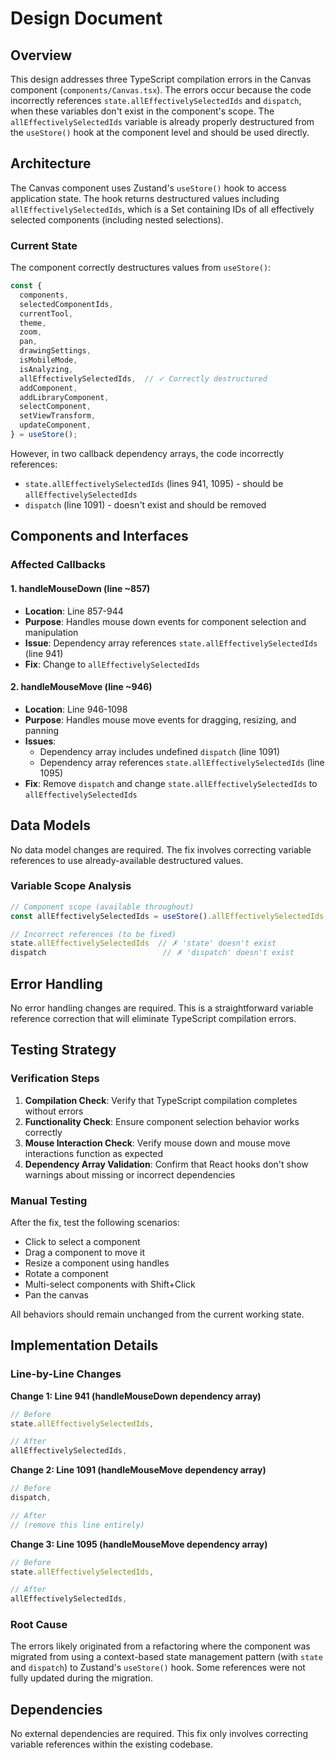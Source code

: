 # Design Document

## Overview

This design addresses three TypeScript compilation errors in the Canvas component (`components/Canvas.tsx`). The errors occur because the code incorrectly references `state.allEffectivelySelectedIds` and `dispatch`, when these variables don't exist in the component's scope. The `allEffectivelySelectedIds` variable is already properly destructured from the `useStore()` hook at the component level and should be used directly.

## Architecture

The Canvas component uses Zustand's `useStore()` hook to access application state. The hook returns destructured values including `allEffectivelySelectedIds`, which is a Set containing IDs of all effectively selected components (including nested selections).

### Current State

The component correctly destructures values from `useStore()`:
```typescript
const {
  components,
  selectedComponentIds,
  currentTool,
  theme,
  zoom,
  pan,
  drawingSettings,
  isMobileMode,
  isAnalyzing,
  allEffectivelySelectedIds,  // ✓ Correctly destructured
  addComponent,
  addLibraryComponent,
  selectComponent,
  setViewTransform,
  updateComponent,
} = useStore();
```

However, in two callback dependency arrays, the code incorrectly references:
- `state.allEffectivelySelectedIds` (lines 941, 1095) - should be `allEffectivelySelectedIds`
- `dispatch` (line 1091) - doesn't exist and should be removed

## Components and Interfaces

### Affected Callbacks

#### 1. handleMouseDown (line ~857)
- **Location**: Line 857-944
- **Purpose**: Handles mouse down events for component selection and manipulation
- **Issue**: Dependency array references `state.allEffectivelySelectedIds` (line 941)
- **Fix**: Change to `allEffectivelySelectedIds`

#### 2. handleMouseMove (line ~946)
- **Location**: Line 946-1098
- **Purpose**: Handles mouse move events for dragging, resizing, and panning
- **Issues**: 
  - Dependency array includes undefined `dispatch` (line 1091)
  - Dependency array references `state.allEffectivelySelectedIds` (line 1095)
- **Fix**: Remove `dispatch` and change `state.allEffectivelySelectedIds` to `allEffectivelySelectedIds`

## Data Models

No data model changes are required. The fix involves correcting variable references to use already-available destructured values.

### Variable Scope Analysis

```typescript
// Component scope (available throughout)
const allEffectivelySelectedIds = useStore().allEffectivelySelectedIds; // ✓ Available

// Incorrect references (to be fixed)
state.allEffectivelySelectedIds  // ✗ 'state' doesn't exist
dispatch                          // ✗ 'dispatch' doesn't exist
```

## Error Handling

No error handling changes are required. This is a straightforward variable reference correction that will eliminate TypeScript compilation errors.

## Testing Strategy

### Verification Steps

1. **Compilation Check**: Verify that TypeScript compilation completes without errors
2. **Functionality Check**: Ensure component selection behavior works correctly
3. **Mouse Interaction Check**: Verify mouse down and mouse move interactions function as expected
4. **Dependency Array Validation**: Confirm that React hooks don't show warnings about missing or incorrect dependencies

### Manual Testing

After the fix, test the following scenarios:
- Click to select a component
- Drag a component to move it
- Resize a component using handles
- Rotate a component
- Multi-select components with Shift+Click
- Pan the canvas

All behaviors should remain unchanged from the current working state.

## Implementation Details

### Line-by-Line Changes

**Change 1: Line 941 (handleMouseDown dependency array)**
```typescript
// Before
state.allEffectivelySelectedIds,

// After
allEffectivelySelectedIds,
```

**Change 2: Line 1091 (handleMouseMove dependency array)**
```typescript
// Before
dispatch,

// After
// (remove this line entirely)
```

**Change 3: Line 1095 (handleMouseMove dependency array)**
```typescript
// Before
state.allEffectivelySelectedIds,

// After
allEffectivelySelectedIds,
```

### Root Cause

The errors likely originated from a refactoring where the component was migrated from using a context-based state management pattern (with `state` and `dispatch`) to Zustand's `useStore()` hook. Some references were not fully updated during the migration.

## Dependencies

No external dependencies are required. This fix only involves correcting variable references within the existing codebase.
